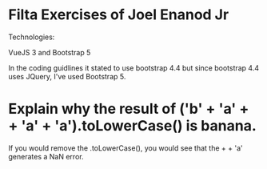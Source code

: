 # Filta Exercises of Joel Enanod Jr

Technologies:

VueJS 3 and Bootstrap 5

In the coding guidlines it stated to use bootstrap 4.4 but since bootstrap 4.4 uses JQuery, I've used Bootstrap 5.

# Explain why the result of ('b' + 'a' + + 'a' + 'a').toLowerCase() is banana.

If you would remove the .toLowerCase(), you would see that the + + 'a' generates a NaN error.
